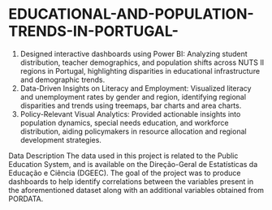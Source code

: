 # EDUCATIONAL-AND-POPULATION-TRENDS-IN-PORTUGAL-
1. Designed interactive dashboards using Power BI: Analyzing student distribution, teacher demographics, and population shifts across NUTS II regions in Portugal, highlighting disparities in educational infrastructure and demographic trends.
2. Data-Driven Insights on Literacy and Employment: Visualized literacy and unemployment rates by gender and region, identifying regional disparities and trends using treemaps, bar charts and area charts.
3. Policy-Relevant Visual Analytics: Provided actionable insights into population dynamics, special needs education, and workforce distribution, aiding policymakers in resource allocation and regional development strategies.

Data Description
The data used in this project is related to the Public Education System, and is available on the Direção-Geral de Estatísticas da Educação e Ciência (DGEEC). 
The goal of the project was to produce dashboards to help identify correlations between the variables present in the aforementioned dataset along with an additional variables obtained from PORDATA. 

